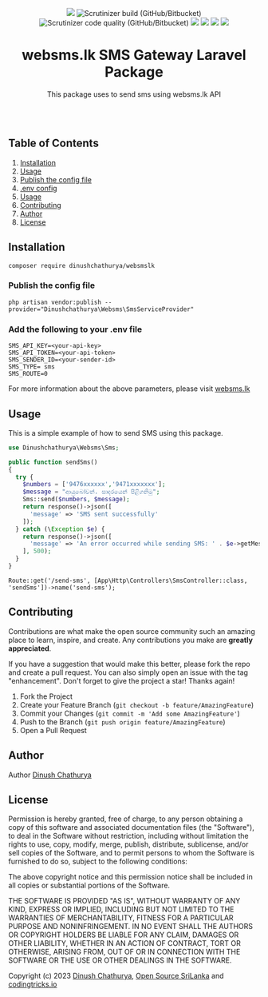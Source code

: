 <p align="center">
    <img src="https://img.shields.io/badge/version-1.0.0-blue">
    <img alt="Scrutinizer build (GitHub/Bitbucket)" src="https://img.shields.io/scrutinizer/build/g/dinushchathurya/websmslk/main">
    <img alt="Scrutinizer code quality (GitHub/Bitbucket)" src="https://scrutinizer-ci.com/g/dinushchathurya/websmslk/badges/quality-score.png?b=main">
    <img src="https://img.shields.io/badge/dependencies-up%20to%20date-orange">
    <img src="https://img.shields.io/badge/coverage-100%25-yellowgreen">
    <img src="https://img.shields.io/badge/rating-★★★★★-brightgreen">
    <img src="https://img.shields.io/badge/uptime-100%25-brightgreen">
</p>

<div>
  <h1 align="center">websms.lk SMS Gateway Laravel Package</h1>
    <p align="center">
      This package uses to send sms using websms.lk API
    </p>
    <br><br>
</div>

## Table of Contents
<ol>
    <li><a href="#installation">Installation</a></li>
    <li><a href="#usage">Usage</a></li>
    <li><a href="#config">Publish the config file</a></li>
    <li><a href="#env">.env config</a></li>
    <li><a href="#usage">Usage</a></li>
    <li><a href="#contributing">Contributing</a></li>
    <li><a href="#author">Author</a></li>
    <li><a href="#license">License</a></li>
</ol>

## Installation

```
composer require dinushchathurya/websmslk
```

### Publish the config file

```
php artisan vendor:publish --provider="Dinushchathurya\Websms\SmsServiceProvider"
```

### Add the following to your .env file

```env
SMS_API_KEY=<your-api-key>
SMS_API_TOKEN=<your-api-token>
SMS_SENDER_ID=<your-sender-id>
SMS_TYPE= sms
SMS_ROUTE=0
```

For more information about the above parameters, please visit [websms.lk](https://websms.lk/)

## Usage

This is a simple example of how to send SMS using this package.

```php
use Dinushchathurya\Websms\Sms;

public function sendSms()
{
  try {
    $numbers = ['9476xxxxxx','9471xxxxxxx'];
    $message = "ආයුබෝවන්. සාදරයෙන් පිළිගනිමු";
    Sms::send($numbers, $message);                     
    return response()->json([
      'message' => 'SMS sent successfully'
    ]);  
  } catch (\Exception $e) {
    return response()->json([
      'message' => 'An error occurred while sending SMS: ' . $e->getMessage()
    ], 500);
  }
}
```

```
Route::get('/send-sms', [App\Http\Controllers\SmsController::class, 'sendSms'])->name('send-sms');
```

## Contributing

Contributions are what make the open source community such an amazing place to learn, inspire, and create. Any contributions you make are **greatly appreciated**.

If you have a suggestion that would make this better, please fork the repo and create a pull request. You can also simply open an issue with the tag "enhancement".
Don't forget to give the project a star! Thanks again!

1. Fork the Project
2. Create your Feature Branch (`git checkout -b feature/AmazingFeature`)
3. Commit your Changes (`git commit -m 'Add some AmazingFeature'`)
4. Push to the Branch (`git push origin feature/AmazingFeature`)
5. Open a Pull Request

## Author 

Author [Dinush Chathurya](https://dinushchathurya.github.io/)

## License

Permission is hereby granted, free of charge, to any person obtaining
a copy of this software and associated documentation files (the
"Software"), to deal in the Software without restriction, including
without limitation the rights to use, copy, modify, merge, publish,
distribute, sublicense, and/or sell copies of the Software, and to
permit persons to whom the Software is furnished to do so, subject to
the following conditions:

The above copyright notice and this permission notice shall be
included in all copies or substantial portions of the Software.

THE SOFTWARE IS PROVIDED "AS IS", WITHOUT WARRANTY OF ANY KIND,
EXPRESS OR IMPLIED, INCLUDING BUT NOT LIMITED TO THE WARRANTIES OF
MERCHANTABILITY, FITNESS FOR A PARTICULAR PURPOSE AND
NONINFRINGEMENT. IN NO EVENT SHALL THE AUTHORS OR COPYRIGHT HOLDERS BE
LIABLE FOR ANY CLAIM, DAMAGES OR OTHER LIABILITY, WHETHER IN AN ACTION
OF CONTRACT, TORT OR OTHERWISE, ARISING FROM, OUT OF OR IN CONNECTION
WITH THE SOFTWARE OR THE USE OR OTHER DEALINGS IN THE SOFTWARE.

Copyright (c) 2023 <a href="https://dinushchathurya.github.io/">Dinush Chathurya</a>, <a href="https://github.com/open-source-srilanka">Open Source SriLanka</a> and <a href="https://codingtricks.io/">codingtricks.io</a>


